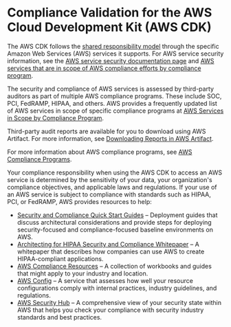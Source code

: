 # Compliance Validation for the AWS Cloud Development Kit \(AWS CDK\)<a name="compliance-validation"></a>

The AWS CDK follows the [shared responsibility model](https://aws.amazon.com/compliance/shared-responsibility-model/) through the specific Amazon Web Services \(AWS\) services it supports\. For AWS service security information, see the [AWS service security documentation page](https://docs.aws.amazon.com/security/?id=docs_gateway#aws-security) and [AWS services that are in scope of AWS compliance efforts by compliance program](https://aws.amazon.com/compliance/services-in-scope/)\.

The security and compliance of AWS services is assessed by third\-party auditors as part of multiple AWS compliance programs\. These include SOC, PCI, FedRAMP, HIPAA, and others\. AWS provides a frequently updated list of AWS services in scope of specific compliance programs at [AWS Services in Scope by Compliance Program](https://aws.amazon.com/compliance/services-in-scope/)\.

Third\-party audit reports are available for you to download using AWS Artifact\. For more information, see [Downloading Reports in AWS Artifact](https://docs.aws.amazon.com/artifact/latest/ug/downloading-documents.html)\.

For more information about AWS compliance programs, see [AWS Compliance Programs](https://aws.amazon.com/compliance/programs/)\.

Your compliance responsibility when using the AWS CDK to access an AWS service is determined by the sensitivity of your data, your organization's compliance objectives, and applicable laws and regulations\. If your use of an AWS service is subject to compliance with standards such as HIPAA, PCI, or FedRAMP, AWS provides resources to help:
+ [Security and Compliance Quick Start Guides](https://aws.amazon.com/quickstart/?quickstart-all.sort-by=item.additionalFields.updateDate&quickstart-all.sort-order=desc&awsf.quickstart-homepage-filter=categories%23security-identity-compliance) – Deployment guides that discuss architectural considerations and provide steps for deploying security\-focused and compliance\-focused baseline environments on AWS\. 
+ [Architecting for HIPAA Security and Compliance Whitepaper](https://d0.awsstatic.com/whitepapers/compliance/AWS_HIPAA_Compliance_Whitepaper.pdf) – A whitepaper that describes how companies can use AWS to create HIPAA\-compliant applications\. 
+ [AWS Compliance Resources](https://aws.amazon.com/compliance/resources/) – A collection of workbooks and guides that might apply to your industry and location\. 
+ [AWS Config](https://aws.amazon.com/config/) – A service that assesses how well your resource configurations comply with internal practices, industry guidelines, and regulations\. 
+ [AWS Security Hub](https://aws.amazon.com/security-hub/) – A comprehensive view of your security state within AWS that helps you check your compliance with security industry standards and best practices\. 